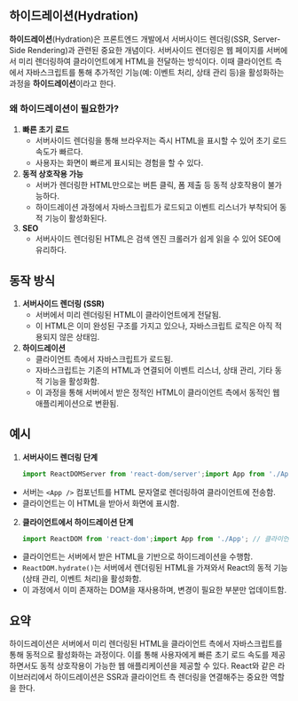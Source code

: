 ## 하이드레이션(Hydration)

**하이드레이션**(Hydration)은 프론트엔드 개발에서 서버사이드 렌더링(SSR, Server-Side Rendering)과 관련된 중요한 개념이다.
서버사이드 렌더링은 웹 페이지를 서버에서 미리 렌더링하여 클라이언트에게 HTML을 전달하는 방식이다. 이때 클라이언트 측에서 자바스크립트를 통해 추가적인 기능(예: 이벤트 처리, 상태 관리 등)을 활성화하는 과정을 **하이드레이션**이라고 한다.

### 왜 하이드레이션이 필요한가?
1. **빠른 초기 로드**
    - 서버사이드 렌더링을 통해 브라우저는 즉시 HTML을 표시할 수 있어 초기 로드 속도가 빠르다.
    - 사용자는 화면이 빠르게 표시되는 경험을 할 수 있다.
2. **동적 상호작용 가능**
    - 서버가 렌더링한 HTML만으로는 버튼 클릭, 폼 제출 등 동적 상호작용이 불가능하다.
    - 하이드레이션 과정에서 자바스크립트가 로드되고 이벤트 리스너가 부착되어 동적 기능이 활성화된다.
3. **SEO**
    - 서버사이드 렌더링된 HTML은 검색 엔진 크롤러가 쉽게 읽을 수 있어 SEO에 유리하다.

## 동작 방식

1. **서버사이드 렌더링 (SSR)**
    - 서버에서 미리 렌더링된 HTML이 클라이언트에게 전달됨.
    - 이 HTML은 이미 완성된 구조를 가지고 있으나, 자바스크립트 로직은 아직 적용되지 않은 상태임.
2. **하이드레이션**
    - 클라이언트 측에서 자바스크립트가 로드됨.
    - 자바스크립트는 기존의 HTML과 연결되어 이벤트 리스너, 상태 관리, 기타 동적 기능을 활성화함.
    - 이 과정을 통해 서버에서 받은 정적인 HTML이 클라이언트 측에서 동적인 웹 애플리케이션으로 변환됨.

## 예시

1. **서버사이드 렌더링 단계**
    ```javascript
    import ReactDOMServer from 'react-dom/server';import App from './App'; // 서버에서 React 컴포넌트를 HTML로 렌더링const html = ReactDOMServer.renderToString(<App />);
    ```
- 서버는 `<App />` 컴포넌트를 HTML 문자열로 렌더링하여 클라이언트에 전송함.
- 클라이언트는 이 HTML을 받아서 화면에 표시함.

2. **클라이언트에서 하이드레이션 단계**
    ```javascript
    import ReactDOM from 'react-dom';import App from './App'; // 클라이언트에서 기존 HTML을 하이드레이션ReactDOM.hydrate(<App />, document.getElementById('root'));
    ```
- 클라이언트는 서버에서 받은 HTML을 기반으로 하이드레이션을 수행함.
- `ReactDOM.hydrate()`는 서버에서 렌더링된 HTML을 가져와서 React의 동적 기능(상태 관리, 이벤트 처리)을 활성화함.
- 이 과정에서 이미 존재하는 DOM을 재사용하며, 변경이 필요한 부분만 업데이트함.

## 요약

하이드레이션은 서버에서 미리 렌더링된 HTML을 클라이언트 측에서 자바스크립트를 통해 동적으로 활성화하는 과정이다. 이를 통해 사용자에게 빠른 초기 로드 속도를 제공하면서도 동적 상호작용이 가능한 웹 애플리케이션을 제공할 수 있다. React와 같은 라이브러리에서 하이드레이션은 SSR과 클라이언트 측 렌더링을 연결해주는 중요한 역할을 한다.